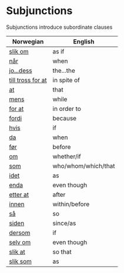 # Subjunctions

Subjunctions introduce subordinate clauses

| Norwegian | English |
| --- | --- |
| [slik om](https://www.ordnett.no/search?language=no&phrase=slik%20om) | as if |
| [når](https://www.ordnett.no/search?language=no&phrase=når) | when |
| [jo...dess](https://www.ordnett.no/search?language=no&phrase=jo...dess) | the...the |
| [till tross for at](https://www.ordnett.no/search?language=no&phrase=till%20tross%20for%20at) | in spite of |
| [at](https://www.ordnett.no/search?language=no&phrase=at) | that |
| [mens](https://www.ordnett.no/search?language=no&phrase=mens) | while |
| [for at](https://www.ordnett.no/search?language=no&phrase=for%20at) | in order to |
| [fordi](https://www.ordnett.no/search?language=no&phrase=fordi) | because |
| [hvis](https://www.ordnett.no/search?language=no&phrase=hvis) | if |
| [da](https://www.ordnett.no/search?language=no&phrase=da) | when |
| [før](https://www.ordnett.no/search?language=no&phrase=før) | before |
| [om](https://www.ordnett.no/search?language=no&phrase=om) | whether/if |
| [som](https://www.ordnett.no/search?language=no&phrase=som) | who/whom/which/that |
| [idet](https://www.ordnett.no/search?language=no&phrase=idet) | as |
| [enda](https://www.ordnett.no/search?language=no&phrase=enda) | even though |
| [etter at](https://www.ordnett.no/search?language=no&phrase=etter%20at) | after |
| [innen](https://www.ordnett.no/search?language=no&phrase=innen) | within/before |
| [så](https://www.ordnett.no/search?language=no&phrase=så) | so |
| [siden](https://www.ordnett.no/search?language=no&phrase=siden) | since/as |
| [dersom](https://www.ordnett.no/search?language=no&phrase=dersom) | if |
| [selv om](https://www.ordnett.no/search?language=no&phrase=selv%20om) | even though |
| [slik at](https://www.ordnett.no/search?language=no&phrase=slik%20at) | so that |
| [slik som](https://www.ordnett.no/search?language=no&phrase=slik%20som) | as |


